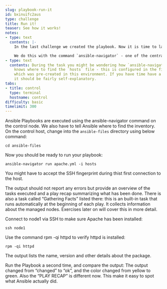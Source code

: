 ```yaml
---
slug: playbook-run-it
id: bxinuifc2aus
type: challenge
title: Run it!
teaser: See how it works!
notes:
- type: text
  contents: |-
    In the last challenge we created the playbook. Now it is time to launch it!

    We do this with the command `ansible-navigator` - one of the central commands of Ansible on the command line!
- type: text
  contents: During the task you might be wondering how `ansible-navigator` actually
    knows where to find the `hosts` file - this is configured in the file `/home/rhel/ansible-files/ansible-navigator.yml`
    which was pre-created in this environment. If you have time have a look at it,
    it should be fairly self-explanatory.
tabs:
- title: control
  type: terminal
  hostname: control
difficulty: basic
timelimit: 300
---
```

Ansible Playbooks are executed using the ansible-navigator command on the control node. We also have to tell Ansible where to find the inventory. On the control host, change into the `ansible-files` directory using below command:

```
cd ansible-files
```

Now you should be ready to run your playbook:

```
ansible-navigator run apache.yml -i hosts
```

You might have to accept the SSH fingerprint during thist first connection to the host.

The output should not report any errors but provide an overview of the tasks executed and a play recap summarizing what has been done. There is also a task called “Gathering Facts” listed there: this is an built-in task that runs automatically at the beginning of each play. It collects information about the managed nodes. Exercises later on will cover this in more detail.

Connect to node1 via SSH to make sure Apache has been installed:

```
ssh node1
```

Use the command rpm -qi httpd to verify httpd is installed:

```
rpm -qi httpd
```

The output lists the name, version and other details about the package.

Run the Playbook a second time, and compare the output: The output changed from “changed” to “ok”, and the color changed from yellow to green. Also the “PLAY RECAP” is different now. This make it easy to spot what Ansible actually did.